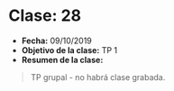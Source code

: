 # Clase: 28
* **Fecha:** 09/10/2019
* **Objetivo de la clase:** TP 1 
* **Resumen de la clase:**
> TP grupal - no habrá clase grabada. 